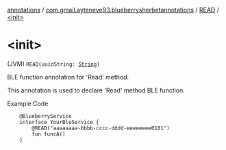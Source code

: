 [annotations](../../index.md) / [com.gmail.ayteneve93.blueberrysherbetannotations](../index.md) / [READ](index.md) / [&lt;init&gt;](./-init-.md)

# &lt;init&gt;

(JVM) `READ(uuidString: `[`String`](https://kotlinlang.org/api/latest/jvm/stdlib/kotlin/-string/index.html)`)`

BLE function annotation for 'Read' method.

This annotation is used to declare 'Read' method BLE function.

Example Code

```
    @BlueberryService
    interface YourBleService {
        @READ("aaaaaaaa-bbbb-cccc-dddd-eeeeeeee0101")
        fun funcA()
    }
```


